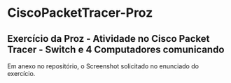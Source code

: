 # CiscoPacketTracer-Proz
Exercício da Proz - Atividade no Cisco Packet Tracer - Switch e 4 Computadores comunicando
--
Em anexo no repositório, o Screenshot solicitado no enunciado do exercício.
